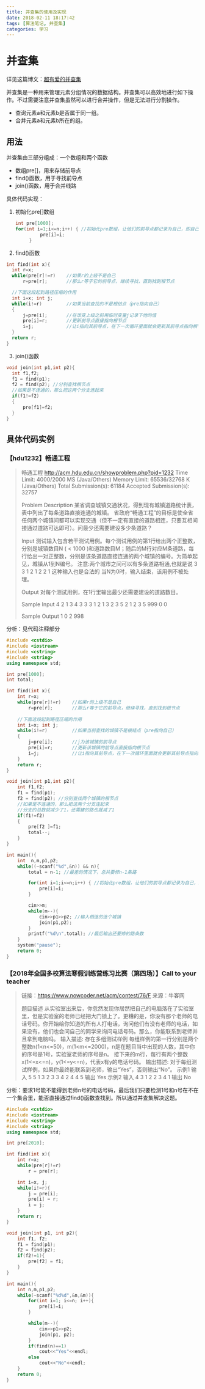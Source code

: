 ```yaml
---
title: 并查集的使用及实现
date: 2018-02-11 18:17:42
tags: [算法笔记, 并查集]
categories: 学习
---
```



# 并查集
详见这篇博文：[超有爱的并查集](http://blog.csdn.net/niushuai666/article/details/6662911)

并查集是一种用来管理元素分组情况的数据结构。并查集可以高效地进行如下操作。不过需要注意并查集虽然可以进行合并操作，但是无法进行分割操作。
 - 查询元素a和元素b是否属于同一组。
 - 合并元素a和元素b所在的组。


<!--more-->

## 用法
并查集由三部分组成：一个数组和两个函数
 - 数组pre[]，用来存储前导点
 - find()函数，用于寻找前导点
 - join()函数，用于合并线路

具体代码实现：
1. 初始化pre[]数组

   ```c++
   int pre[1000];
   for(int i=1;i<=n;i++) { //初始化pre数组，让他们的前导点都记录为自己，即自己为根节点
   			pre[i]=i; 
   		}
   ```

2. find()函数

  ```c++
  int find(int x){
  	int r=x;
  	while(pre[r]!=r)	//如果r的上级不是自己
  		r=pre[r];		//那么r等于它的前导点，继续寻找，直到找到根节点

  	//下面这段起到路径压缩的作用
  	int i=x; int j;
  	while(i!=r)			//如果当前查找的不是根结点（pre指向自己）
  	{
  		j=pre[i];		//在改变上级之前用临时变量j记录下他的值
  		pre[i]=r;		//更新前导点直接指向根节点
  		i=j;			//让i指向其前导点，在下一次循环里面就会更新其前导点指向根节点
  	}
  	return r;
  }
  ```

3. join()函数

  ```c++
  void join(int p1,int p2){
  	int f1,f2;
  	f1 = find(p1);
  	f2 = find(p2); //分别查找根节点
  	//如果是不连通的，那么把这两个分支连起来
  	if(f1!=f2)
  	{
  		pre[f1]=f2;
  	}
  }
  ```

## 具体代码实例

### 【hdu1232】畅通工程

> 畅通工程
> http://acm.hdu.edu.cn/showproblem.php?pid=1232
> Time Limit: 4000/2000 MS (Java/Others)    Memory Limit: 65536/32768 K (Java/Others)
> Total Submission(s): 61184    Accepted Submission(s): 32757
>
>
> Problem Description
> 某省调查城镇交通状况，得到现有城镇道路统计表，表中列出了每条道路直接连通的城镇。
> 省政府“畅通工程”的目标是使全省任何两个城镇间都可以实现交通（但不一定有直接的道路相连，只要互相间接通过道路可达即可）。问最少还需要建设多少条道路？ 
>
>
> Input
> 测试输入包含若干测试用例。每个测试用例的第1行给出两个正整数，分别是城镇数目N ( < 1000 )和道路数目M；随后的M行对应M条道路，每行给出一对正整数，分别是该条道路直接连通的两个城镇的编号。为简单起见，城镇从1到N编号。 
> 注意:两个城市之间可以有多条道路相通,也就是说
> 3 3
> 1 2
> 1 2
> 2 1
> 这种输入也是合法的
> 当N为0时，输入结束，该用例不被处理。 
>
>
> Output
> 对每个测试用例，在1行里输出最少还需要建设的道路数目。 
>
>
> Sample Input
> 4 2
> 1 3
> 4 3
> 3 3
> 1 2
> 1 3
> 2 3
> 5 2
> 1 2
> 3 5
> 999 0
> 0
>
> Sample Output
> 1
> 0
> 2
> 998
>

分析：见代码注释部分


```c++
#include <cstdio>
#include <iostream>
#include <cstring>
#include <string>
using namespace std;

int pre[1000];
int total;

int find(int x){
	int r=x;
	while(pre[r]!=r)	//如果r的上级不是自己
		r=pre[r];		//那么r等于它的前导点，继续寻找，直到找到根节点
	
	//下面这段起到路径压缩的作用
	int i=x; int j;
	while(i!=r)			//如果当前查找的城镇不是根结点（pre指向自己）
	{
		j=pre[i];		//j为该城镇的前导点
		pre[i]=r;		//更新该城镇的前导点直接指向根节点
		i=j;			//让i指向其前导点，在下一次循环里面就会更新其前导点指向根节点
	}
	return r;
}

void join(int p1,int p2){
	int f1,f2;
	f1 = find(p1);
	f2 = find(p2); //分别查找两个城镇的根节点
	//如果是不连通的，那么把这两个分支连起来
	//分支的总数就减少了1，还需建的路也就减了1
	if(f1!=f2)
	{
		pre[f2 ]=f1;
		total--;
	}
}

int main(){
	int  n,m,p1,p2;
	while((~scanf("%d",&n)) && n){
		total = n-1; //最差的情况下，总共要修n-1条路

		for(int i=1;i<=n;i++) { //初始化pre数组，让他们的前导点都记录为自己，即自己为根节点
			pre[i]=i; 
		}

		cin>>m;
		while(m--){
			cin>>p1>>p2; //输入相连的连个城镇
			join(p1,p2);
		}
		printf("%d\n",total); //最后输出还要修的路条数
	}
	system("pause");
	return 0;
}
```



### 【2018年全国多校算法寒假训练营练习比赛（第四场）】Call to your teacher

> 链接：https://www.nowcoder.net/acm/contest/76/F
> 来源：牛客网
>
> 题目描述 
> 从实验室出来后，你忽然发现你居然把自己的电脑落在了实验室里，但是实验室的老师已经把大门锁上了。更糟的是，你没有那个老师的电话号码。你开始给你知道的所有人打电话，询问他们有没有老师的电话，如果没有，他们也会问自己的同学来询问电话号码。那么，你能联系到老师并且拿到电脑吗。
> 输入描述:
> 存在多组测试样例
> 每组样例的第一行分别是两个整数n(1<n<=50)，m(1<m<=2000)，n是在题目当中出现的人数，其中你的序号是1号，实验室老师的序号是n。
> 接下来的m行，每行有两个整数x(1<=x<=n)，y(1<=y<=n)，代表x有y的电话号码。
> 输出描述:
> 对于每组测试样例，如果你最终能联系到老师，输出“Yes”，否则输出“No”。
> 示例1
> 输入
> 5 5
> 1 3
> 2 3
> 3 4
> 2 4
> 4 5
> 输出
> Yes
> 示例2
> 输入
> 4 3
> 1 2
> 2 3
> 4 1
> 输出
> No

分析：要求1号能不能得到老师n号的电话号码，最后我们只要检测1号和n号在不在一个集合里，能否直接通过find()函数查找到。所以通过并查集解决这题。

```c++
#include <cstdio>
#include <iostream>
#include <cstring>
#include <string>
using namespace std;

int pre[2010];

int find(int x){
	int r=x;
	while(pre[r]!=r)
		r = pre[r];

	int i=x, j;
	while(i!=r){
		j = pre[i];
		pre[i] = r;
		i = j;
	}
	return r;
}

void join(int p1, int p2){
	int f1, f2;
	f1 = find(p1);
	f2 = find(p2);
	if(f2!=1){
		pre[f2] = f1;
	}
}

int main(){
	int n,m,p1,p2;
	while(~scanf("%d%d",&n,&m)){
		for(int i=1; i<=n; i++){
			pre[i]=i;
		}

		while(m--){
			cin>>p1>>p2;
			join(p1, p2);
		}
		if(find(n)==1)
			cout<<"Yes"<<endl;
		else
			cout<<"No"<<endl;
	}
	return 0;
}
```

